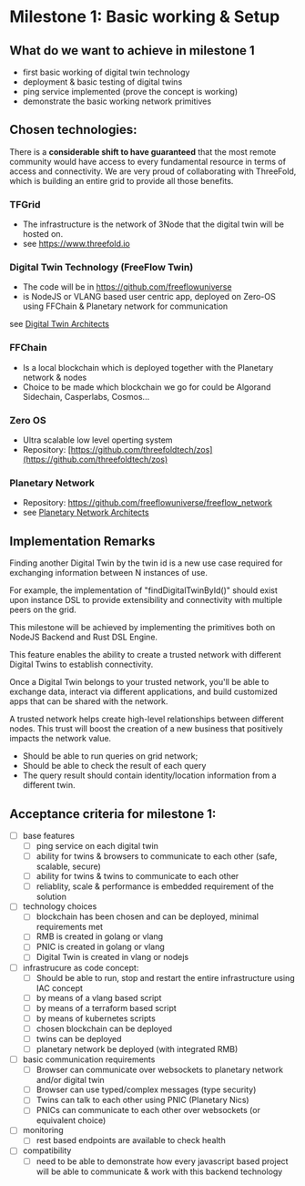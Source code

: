 # Milestone 1: Basic working & Setup

## What do we want to achieve in milestone 1

- first basic working of digital twin technology
- deployment & basic testing of digital twins
- ping service implemented (prove the concept is working)
- demonstrate the basic working network primitives

## Chosen technologies:

There is a **considerable shift to have guaranteed** that the most remote community would have access to every fundamental resource in terms of access and connectivity. We are very proud of collaborating with ThreeFold, which is building an entire grid to provide all those benefits.


### TFGrid

* The infrastructure is the network of 3Node that the digital twin will be hosted on.
* see https://www.threefold.io

### Digital Twin Technology (FreeFlow Twin)

* The code will be in https://github.com/freeflowuniverse
* is NodeJS or VLANG based user centric app, deployed on Zero-OS using FFChain & Planetary network for communication

see [Digital Twin Architects](architecture/twins.md)

### FFChain

* Is a local blockchain which is deployed together with the Planetary network & nodes
* Choice to be made which blockchain we go for could be Algorand Sidechain, Casperlabs, Cosmos...

### Zero OS

* Ultra scalable low level operting system
* Repository: [https://github.com/threefoldtech/zos](https://github.com/threefoldtech/zos)

### Planetary Network

* Repository: https://github.com/freeflowuniverse/freeflow_network
* see [Planetary Network Architects](architecture/planetary_network.md)

## Implementation Remarks

Finding another Digital Twin by the twin id is a new use case required for exchanging information between N instances of use.

For example, the implementation of "findDigitalTwinById()" should exist upon instance DSL to provide extensibility and connectivity with multiple peers on the grid. 

This milestone will be achieved by implementing the primitives both on NodeJS Backend and Rust DSL Engine.

This feature enables the ability to create a trusted network with different Digital Twins to establish connectivity. 

Once a Digital Twin belongs to your trusted network, you'll be able to exchange data, interact via different applications, and build customized apps that can be shared with the network.

A trusted network helps create high-level relationships between different nodes. This trust will boost the creation of a new business that positively impacts the network value.

* Should be able to run queries on grid network;
* Should be able to check the result of each query
* The query result should contain identity/location information from a different twin.


## Acceptance criteria for milestone 1:

* [ ] base features
    * [ ] ping service on each digital twin
    * [ ] ability for twins & browsers to communicate to each other (safe, scalable, secure)
    * [ ] ability for twins & twins to communicate to each other
    * [ ] reliablity, scale & performance is embedded requirement of the solution
* [ ] technology choices
    * [ ] blockchain has been chosen and can be deployed, minimal requirements met
    * [ ] RMB is created in golang or vlang
    * [ ] PNIC is created in golang or vlang
    * [ ] Digital Twin is created in vlang or nodejs
* [ ] infrastrucure as code concept:
    * [ ] Should be able to run, stop and restart the entire infrastructure using IAC concept
    * [ ] by means of a vlang based script
    * [ ] by means of a terraform based script
    * [ ] by means of kubernetes scripts
    * [ ] chosen blockchain can be deployed
    * [ ] twins can be deployed
    * [ ] planetary network be deployed (with integrated RMB)
* [ ] basic communication requirements
    * [ ] Browser can communicate over websockets to planetary network and/or digital twin
    * [ ] Browser can use typed/complex messages (type security)
    * [ ] Twins can talk to each other using PNIC (Planetary Nics)
    * [ ] PNICs can communicate to each other over websockets (or equivalent choice)
* [ ] monitoring
    * [ ] rest based endpoints are available to check health
* [ ] compatibility
    * [ ] need to be able to demonstrate how every javascript based project will be able to communicate & work with this backend technology